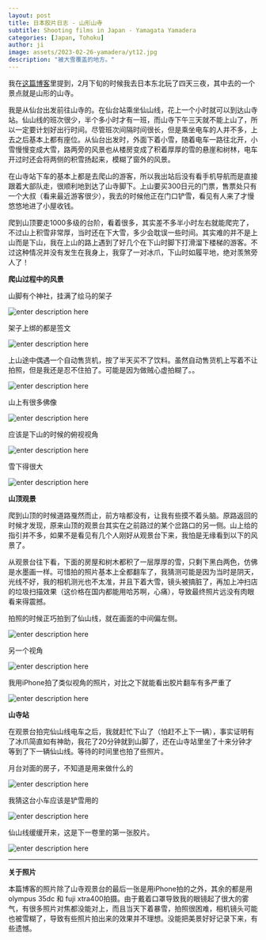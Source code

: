 ```yaml
---
layout: post
title: 日本胶片日志 - 山形山寺
subtitle: Shooting films in Japan - Yamagata Yamadera
categories: [Japan, Tohoku]
author: ji
image: assets/2023-02-26-yamadera/yt12.jpg
description: "被大雪覆盖的地方。"
---
```


我在[这篇博客](https://photoji.github.io/films-aomori/)里提到，2月下旬的时候我去日本东北玩了四天三夜，其中去的一个景点就是山形的山寺。

我是从仙台出发前往山寺的。在仙台站乘坐仙山线，花上一个小时就可以到达山寺站。仙山线的班次很少，半个多小时才有一班，而山寺下午三天就不能上山了，所以一定要计划好出行时间。尽管班次间隔时间很长，但是乘坐电车的人并不多，上去之后基本上都有座位。从仙台出发时，外面下着小雪，随着电车一路往北开，小雪慢慢变成大雪，路两旁的风景也从楼房变成了积着厚厚的雪的悬崖和树林，电车开过时还会将两侧的积雪扬起来，模糊了窗外的风景。


在山寺站下车的基本上都是去爬山的游客，所以我出站后没有看手机导航而是直接跟着大部队走，很顺利地到达了山寺脚下。上山要买300日元的门票，售票处只有一个大叔（看来最近游客很少），我去的时候他正在门口铲雪，看见有人来了才慢悠悠地进了小屋收钱。

爬到山顶要走1000多级的台阶，看着很多，其实差不多半小时左右就能爬完了，不过山上积雪非常厚，当时还在下大雪，多少会耽误一些时间。其实难的并不是上山而是下山，我在上山的路上遇到了好几个在下山时脚下打滑溜下楼梯的游客。不过这种情况并没有发生在我身上，我穿了一对冰爪，下山时如履平地，绝对羡煞旁人了！


**爬山过程中的风景**


山脚有个神社，挂满了绘马的架子

![enter description here](../assets/2023-02-26-yamadera/yt7.jpg)

架子上绑的都是签文

![enter description here](../assets/2023-02-26-yamadera/yt6.jpg)


上山途中偶遇一个自动售货机，按了半天买不了饮料。虽然自动售货机上写着不让拍照，但是我还是忍不住拍了。可能是因为做贼心虚拍糊了。。

![enter description here](../assets/2023-02-26-yamadera/yt3.jpg)

山上有很多佛像

![enter description here](../assets/2023-02-26-yamadera/yt5.jpg)

应该是下山的时候的俯视视角

![enter description here](../assets/2023-02-26-yamadera/yt1.jpg)


雪下得很大

![enter description here](../assets/2023-02-26-yamadera/yt9.jpg)



**山顶观景**

爬到山顶的时候道路戛然而止，前方啥都没有，让我有些摸不着头脑。原路返回的时候才发现，原来山顶的观景台其实在之前路过的某个岔路口的另一侧。山上给的指引并不多，如果不是看见有几个人刚好从观景台下来，我怕是无缘看到以下的风景了。


从观景台往下看，下面的房屋和树木都积了一层厚厚的雪，只剩下黑白两色，仿佛是水墨画一样。可惜拍的照片基本上全都翻车了，我猜测可能是因为当时是阴天，光线不好，我的相机测光也不太准，并且下着大雪，镜头被搞脏了，再加上冲扫店的垃圾扫描效果（这价格在国内都能用哈苏啊，心痛），导致最终照片远没有肉眼看来得震撼。

拍照的时候正巧拍到了仙山线，就在画面的中间偏左侧。

![enter description here](../assets/2023-02-26-yamadera/yt8.jpg)

另一个视角

![enter description here](../assets/2023-02-26-yamadera/yt12.jpg)


我用iPhone拍了类似视角的照片，对比之下就能看出胶片翻车有多严重了

![enter description here](../assets/2023-02-26-yamadera/yt13.jpg)


**山寺站**

在观景台拍完仙山线电车之后，我就赶忙下山了（怕赶不上下一辆），事实证明有了冰爪简直如有神助，我花了20分钟就到山脚了，还在山寺站里坐了十来分钟才等到了下一辆仙山线。等待的时间里也拍了些照片。

月台对面的房子，不知道是用来做什么的

![enter description here](../assets/2023-02-26-yamadera/yt2.jpg)

我猜这台小车应该是铲雪用的

![enter description here](../assets/2023-02-26-yamadera/yt11.jpg)

仙山线缓缓开来，这是下一卷里的第一张胶片。


![enter description here](../assets/2023-02-26-yamadera/yt10.jpg)



---

**关于照片**

本篇博客的照片除了山寺观景台的最后一张是用iPhone拍的之外，其余的都是用olympus 35dc 和 fuji xtra400拍摄。由于戴着口罩导致我的眼镜起了很大的雾气，有很多照片对焦都没能对上，而且当天下着暴雪，拍照很困难，相机镜头可能也被雪糊了，导致有些照片拍出来的效果并不理想。没能把美景好好记录下来，有些遗憾。